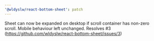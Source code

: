 ```yaml
---
'@wldyslw/react-bottom-sheet': patch
---
```


Sheet can now be expanded on desktop if scroll container has non-zero scroll.
Mobile behaviour left unchanged.
Resolves #3 (https://github.com/wldyslw/react-bottom-sheet/issues/3)
